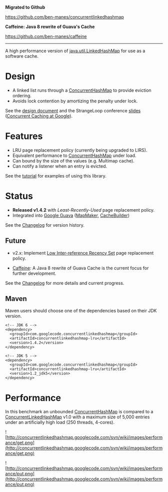 **Migrated to Github**

https://github.com/ben-manes/concurrentlinkedhashmap

**Caffeine: Java 8 rewrite of Guava's Cache**

https://github.com/ben-manes/caffeine


---




A high performance version of [java.util.LinkedHashMap](http://java.sun.com/javase/6/docs/api/java/util/LinkedHashMap.html) for use as a software cache.



# Design #
  * A linked list runs through a [ConcurrentHashMap](http://java.sun.com/javase/6/docs/api/java/util/concurrent/ConcurrentHashMap.html) to provide eviction ordering.
  * Avoids lock contention by amortizing the penalty under lock.

See the [design document](Design.md) and the StrangeLoop conference [slides](http://concurrentlinkedhashmap.googlecode.com/files/ConcurrentCachingAtGoogle.pdf) ([Concurrent Caching at Google](https://thestrangeloop.com/sessions/concurrent-caching-with-mapmaker)).

# Features #
  * LRU page replacement policy (currently being upgraded to LIRS).
  * Equivalent performance to [ConcurrentHashMap](http://java.sun.com/javase/6/docs/api/java/util/concurrent/ConcurrentHashMap.html) under load.
  * Can bound by the size of the values (e.g. Multimap cache).
  * Can notify a listener when an entry is evicted.

See the [tutorial](ExampleUsage.md) for examples of using this library.

# Status #
  * **Released v1.4.2** with _Least-Recently-Used_ page replacement policy.
  * Integrated into [Google Guava](http://code.google.com/p/guava-libraries/) ([MapMaker](http://guava-libraries.googlecode.com/svn/trunk/javadoc/com/google/common/collect/MapMaker.html), [CacheBuilder](http://guava-libraries.googlecode.com/svn/trunk/javadoc/com/google/common/cache/CacheBuilder.html))

See the [Changelog](Changelog.md) for version history.

## Future ##

  * v2.x: Implement [Low Inter-reference Recency Set](http://www.cse.ohio-state.edu/hpcs/WWW/HTML/publications/abs02-6.html) page replacement policy.

  * [Caffeine](https://github.com/ben-manes/caffeine): A Java 8 rewrite of Guava Cache is the current focus for further development.

See the [Changelog](Changelog.md) for more details and current progress.

## Maven ##
Maven users should choose one of the dependencies based on their JDK version.

```
<!-- JDK 6 -->
<dependency>
  <groupId>com.googlecode.concurrentlinkedhashmap</groupId>
  <artifactId>concurrentlinkedhashmap-lru</artifactId>
  <version>1.4.2</version>
</dependency>

<!-- JDK 5 -->
<dependency>
  <groupId>com.googlecode.concurrentlinkedhashmap</groupId>
  <artifactId>concurrentlinkedhashmap-lru</artifactId>
  <version>1.2_jdk5</version>
</dependency>
```

# Performance #
In this benchmark an unbounded [ConcurrentHashMap](http://java.sun.com/javase/6/docs/api/java/util/concurrent/ConcurrentHashMap.html) is compared to a [ConcurrentLinkedHashMap](http://concurrentlinkedhashmap.googlecode.com/svn/wiki/release-1.3.1-LRU/com/googlecode/concurrentlinkedhashmap/ConcurrentLinkedHashMap.html) v1.0 with a maximum size of 5,000 entries under an artificially high load (250 threads, 4-cores).

![http://concurrentlinkedhashmap.googlecode.com/svn/wiki/images/performance/get.png](http://concurrentlinkedhashmap.googlecode.com/svn/wiki/images/performance/get.png)

![http://concurrentlinkedhashmap.googlecode.com/svn/wiki/images/performance/put.png](http://concurrentlinkedhashmap.googlecode.com/svn/wiki/images/performance/put.png)